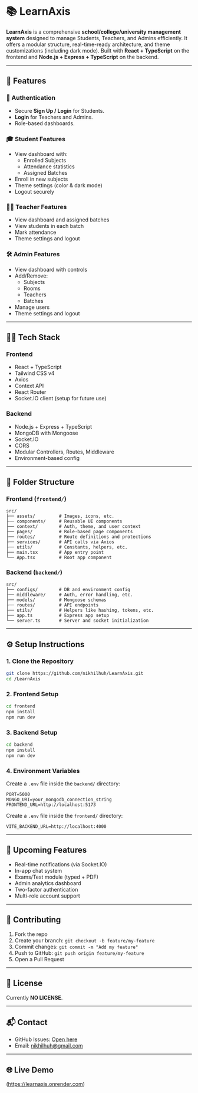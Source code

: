 # 📚 LearnAxis

**LearnAxis** is a comprehensive **school/college/university management system** designed to manage Students, Teachers, and Admins efficiently. It offers a modular structure, real-time-ready architecture, and theme customizations (including dark mode). Built with **React + TypeScript** on the frontend and **Node.js + Express + TypeScript** on the backend.

---

## 🚀 Features

### 🔐 Authentication
- Secure **Sign Up / Login** for Students.
- **Login** for Teachers and Admins.
- Role-based dashboards.

### 🎓 Student Features
- View dashboard with:
  - Enrolled Subjects
  - Attendance statistics
  - Assigned Batches
- Enroll in new subjects
- Theme settings (color & dark mode)
- Logout securely

### 👨‍🏫 Teacher Features
- View dashboard and assigned batches
- View students in each batch
- Mark attendance
- Theme settings and logout

### 🛠️ Admin Features
- View dashboard with controls
- Add/Remove:
  - Subjects
  - Rooms
  - Teachers
  - Batches
- Manage users
- Theme settings and logout

---

## 🧑‍💻 Tech Stack

### Frontend
- React + TypeScript
- Tailwind CSS v4
- Axios
- Context API
- React Router
- Socket.IO client (setup for future use)

### Backend
- Node.js + Express + TypeScript
- MongoDB with Mongoose
- Socket.IO
- CORS
- Modular Controllers, Routes, Middleware
- Environment-based config

---

## 📁 Folder Structure

### Frontend (`frontend/`)
```
src/
├── assets/         # Images, icons, etc.
├── components/     # Reusable UI components
├── context/        # Auth, theme, and user context
├── pages/          # Role-based page components
├── routes/         # Route definitions and protections
├── services/       # API calls via Axios
├── utils/          # Constants, helpers, etc.
├── main.tsx        # App entry point
└── App.tsx         # Root app component
```

### Backend (`backend/`)
```
src/
├── configs/        # DB and environment config
├── middleware/     # Auth, error handling, etc.
├── models/         # Mongoose schemas
├── routes/         # API endpoints
├── utils/          # Helpers like hashing, tokens, etc.
├── app.ts          # Express app setup
└── server.ts       # Server and socket initialization
```

---

## ⚙️ Setup Instructions

### 1. Clone the Repository

```bash
git clone https://github.com/nikhilhuh/LearnAxis.git
cd /LearnAxis
```

### 2. Frontend Setup

```bash
cd frontend
npm install
npm run dev
```

### 3. Backend Setup

```bash
cd backend
npm install
npm run dev
```

### 4. Environment Variables

Create a `.env` file inside the `backend/` directory:

```env
PORT=5000
MONGO_URI=your_mongodb_connection_string
FRONTEND_URL=http://localhost:5173
```

Create a `.env` file inside the `frontend/` directory:

```env
VITE_BACKEND_URL=http://localhost:4000
```
---

## 🔮 Upcoming Features

- Real-time notifications (via Socket.IO)
- In-app chat system
- Exams/Test module (typed + PDF)
- Admin analytics dashboard
- Two-factor authentication
- Multi-role account support

---

## 🤝 Contributing

1. Fork the repo
2. Create your branch: `git checkout -b feature/my-feature`
3. Commit changes: `git commit -m "Add my feature"`
4. Push to GitHub: `git push origin feature/my-feature`
5. Open a Pull Request

---

## 📄 License

Currently **NO LICENSE**.

---

## 📬 Contact

- GitHub Issues: [Open here](https://github.com/nikhilhuh/LearnAxis/issues)
- Email: nikhilhuh@gmail.com

---

## 🌐 Live Demo

(https://learnaxis.onrender.com)

